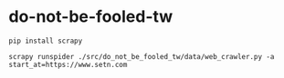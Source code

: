 # do-not-be-fooled-tw

```
pip install scrapy
```

```
scrapy runspider ./src/do_not_be_fooled_tw/data/web_crawler.py -a start_at=https://www.setn.com 
```